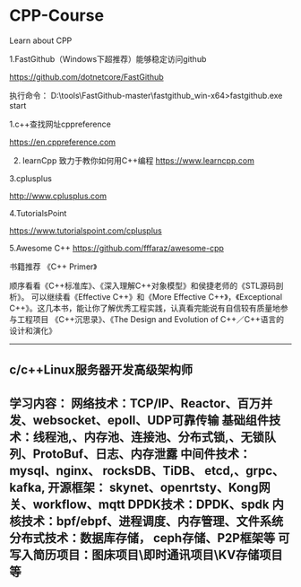 # CPP-Course
Learn about CPP

1.FastGithub（Windows下超推荐）能够稳定访问github

https://github.com/dotnetcore/FastGithub

执行命令：
D:\tools\FastGithub-master\fastgithub_win-x64>fastgithub.exe start


1.c++查找网址cppreference

https://en.cppreference.com


2. learnCpp 致力于教你如何用C++编程
https://www.learncpp.com


3.cplusplus

http://www.cplusplus.com


4.TutorialsPoint

https://www.tutorialspoint.com/cplusplus

5.Awesome C++
https://github.com/fffaraz/awesome-cpp


书籍推荐
《C++ Primer》

顺序看看《C++标准库》、《深入理解C++对象模型》和侯捷老师的《STL源码剖析》。
可以继续看《Effective C++》和《More Effective C++》，《Exceptional C++》。这几本书，能让你了解优秀工程实践，认真看完能说有自信较有质量地参与工程项目
《C++沉思录》、《The Design and Evolution of C++／C++语言的设计和演化》



-------------
c/c++Linux服务器开发高级架构师
-------------
学习内容：
网络技术：TCP/IP、Reactor、百万并发、websocket、epoll、UDP可靠传输
基础组件技术：线程池,、内存池、连接池、分布式锁,、无锁队列、ProtoBuf、日志、内存泄露
中间件技术：mysql、nginx、 rocksDB、TiDB、 etcd,、grpc、kafka,
开源框架：  skynet、openrtsty、Kong网关、workflow、mqtt
DPDK技术：DPDK、spdk
内核技术：bpf/ebpf、进程调度、内存管理、文件系统
分布式技术：数据库存储， ceph存储、P2P框架等
可写入简历项目：图床项目\即时通讯项目\KV存储项目等
-------------


